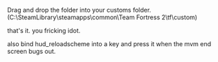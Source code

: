 Drag and drop the folder into your customs folder. (C:\SteamLibrary\steamapps\common\Team Fortress 2\tf\custom)

that's it. you fricking idot.

also bind hud_reloadscheme into a key and press it when the mvm end screen bugs out.
